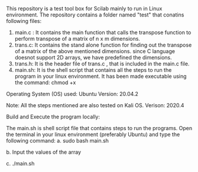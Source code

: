 This repository is a test tool box for Scilab mainly to run in Linux environment. The repository contains a folder named "test" that conatins following files:

1. main.c : It contains the main function that calls the transpose function to perform transpose of a matrix of n x m dimensions.
2. trans.c: It contains the stand alone function for finding out the transpose of a matrix of the above mentioned dimensions. since C language doesnot support 2D arrays, we have predefined the dimensions.
3. trans.h: It is the header file of trans.c , that is included in the main.c file.
4. main.sh: It is the shell script that contains all the steps to run the program in your linux environment. It has been made executable using the command: chmod +x <filename>

Operating System (OS) used:  Ubuntu
Version: 20.04.2

Note: All the steps mentioned are also tested on Kali OS. Verison: 2020.4

Build and Execute the program locally:

The main.sh is shell script file that contains steps to run the programs. 
Open the terminal in your linux environment (preferably Ubuntu) and type the following command:
   a. sudo bash main.sh 
   
   b. Input the values of the array
   
   c. ./main.sh
